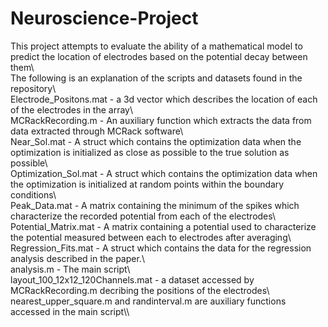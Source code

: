 # Neuroscience-Project
This project attempts to evaluate the ability of a mathematical model to predict the location of electrodes based on the potential decay between them\\\
The following is an explanation of the scripts and datasets found in the repository\\\
Electrode_Positons.mat - a 3d vector which describes the location of each of the electrodes in the array\\\
MCRackRecording.m - An auxiliary function which extracts the data from data extracted through MCRack software\\\
Near_Sol.mat - A struct which contains the optimization data when the optimization is initialized as close as possible to the true solution as possible\\\
Optimization_Sol.mat - A struct which contains the optimization data when the optimization is initialized at random points within the boundary conditions\\\
Peak_Data.mat - A matrix containing the minimum of the spikes which characterize the recorded potential from each of the electrodes\\\
Potential_Matrix.mat - A matrix containing a potential used to characterize the potential measured between each to electrodes after averaging\\\
Regression_Fits.mat - A struct which contains the data for the regression analysis described in the paper.\\\
analysis.m - The main script\\\
layout_100_12x12_120Channels.mat - a dataset accessed by MCRackRecording.m decribing the positions of the electrodes\\\
nearest_upper_square.m and randinterval.m are auxiliary functions accessed in the main script\\\

